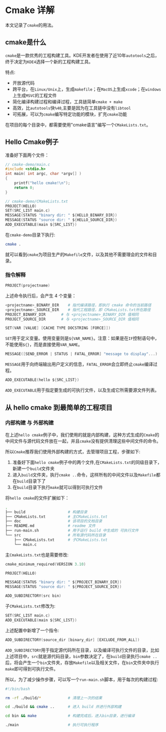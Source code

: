 # Cmake 详解

本文记录了`cmake`的用法。

## cmake是什么

`cmake`是一款优秀的工程构建工具。KDE开发者在使用了近10年`autotools`之后，终于决定为`KDE4`选择一个新的工程构建工具。

特点:

- 开放源代码
- 跨平台，在`Linux/Unix`上，生成`makefile`；在`MacOS`上生成`xcode`；在`windows`上生成`MSVC`的工程文件
- 简化编译构建过程和编译过程，工具链简单`cmake + make`
- 高效，比`autotools`快`%40`,主要是因为在工具链中没有`libtool`
- 可拓展，可以为`cmake`编写特定功能的模块，扩充`cmake`功能

在项目的每个目录中，都需要使用"cmake语言"编写一个`CMakeLists.txt`。

## Hello Cmake例子

准备好下面两个文件：

```c
// cmake-demo/main.c
#include <stdio.h>
int main( int argc, char *argv[] )
{
    printf("hello cmake!\n");
    return 0;
}
```

```c
// cmake-demo/CMakeLists.txt
PROJECT(HELLO)
SET(SRC_LIST main.c)
MESSAGE(STATUS "binary dir: " ${HELLO_BINARY_DIR})
MESSAGE(STATUS "source dir: " ${HELLO_SOURCE_DIR})
ADD_EXECUTABLE(main ${SRC_LIST})
```

在`cmake-demo`目录下执行:

```bash
cmake .
```

就可以看到`cmake`为项目生产的`Makefile`文件，以及其他不需要理会的文件和目录。

### 指令解释

```c
PROJECT(projectname)
```

上述命令执行后，会产生 4 个变量：

```bash
<projectname>_BINARY_DIR    # 指代编译路径，即执行 cmake 命令的当前路径
<projectname>_SOURCE_DIR    # 指代工程路径，即 CMakeLists.txt所在路径
PROJECT_BINARY_DIR       # 与 <projectname>_BINARY_DIR 值相同
PROJECT_SOURCE_DIR       # 与 <projectname>_SOURCE_DIR 值相同
```

```c
SET(VAR [VALUE] [CACHE TYPE DOCSTRING [FORCE]])
```

`SET`用于定义变量。使用变量则是`${VAR_NAME}`。注意：如果是在`IF`控制语句中，不能使用`${}`，而是直接使用`VAR_NAME`。

```c
MESSAGE([SEND_ERROR | STATUS | FATAL_ERROR] "message to display"...)
```

`MESSAGE`用于向终端输出用户定义的信息，`FATAL_ERROR`会立即终止`cmake`编译过程。

```c
ADD_EXECUTABLE(hello ${SRC_LIST})
```

`ADD_EXECUTABLE`用于指定要生成的可执行文件，以及生成它所需要源文件列表。

## 从 hello cmake 到最简单的工程项目

### 内部构建 与 外部构建

在上述`hello cmake`例子中，我们使用的就是内部构建，这种方式生成的`Cmake`的中间文件与源代码文件放在一起，并且`cmake`没有提供清理这些中间文件的命令。

所以`Cmake`推荐我们使用外部构建的方式，去管理项目工程，步骤如下:

1. 准备好下面`hello cmake`例子中的两个文件,在`CMakeLists.txt`的同级目录下，新建一个`build`文件夹
1. 进入`build`文件夹，执行`cmake ..`命令，这样所有的中间文件以及`Makefile`都在`build`目录下了
1. 在`build`目录下执行`make`就可以得到可执行文件

将`hello cmake`的文件扩展如下：

```bash
.
├── build                   # 构建目录
├── CMakeLists.txt          # 主CMakeLists.txt
├── doc                     # 该项目的文档目录
├── README.md               # readme 文件
├── run-main.sh             # 用于运行 build 中生成的 可执行文件
└── src                     # 所有源代码所在目录
    ├── CMakeLists.txt      # 子CMakeLists.txt
    └── main.c
```

主`CmakeLists.txt`也是需要修改:

```c
cmake_minimum_required(VERSION 3.10)

PROJECT(HELLO)

MESSAGE(STATUS "binary dir: " ${PROJECT_BINARY_DIR})
MESSAGE(STATUS "source dir: " ${PROJECT_SOURCE_DIR})

ADD_SUBDIRECTORY(src bin)
```

子`CMakeLists.txt`修改为:

```c
SET(SRC_LIST main.c)
ADD_EXECUTABLE(main ${SRC_LIST})
```

上述配置中新增了一个指令:

```c
ADD_SUBDIRECTORY(source_dir [binary_dir] [EXCLUDE_FROM_ALL])
```

`ADD_SUBDIRECTORY`用于指定源代码所在目录，以及编译可执行文件的目录，比如上述项目中，`src`就是源代码目录，`bin`参数决定了，在`build`目录执行`cmake ..`后，将会产生一个`bin`文件夹，存放`Makefile`以及相关文件，在`bin`文件夹中执行`make`即可得到可执行文件。

所以，为了减少操作步骤，可以写一个`run-main.sh`脚本，用于每次的构建过程:

```bash
#!/bin/bash

rm -rf ./build/*            # 清理上一次的结果

cd ./build && cmake ..      # 进入 build 并进行外部构建

cd bin && make              # 构建完成后，进入bin目录，进行编译

./main                      # 执行可执行程序
```

